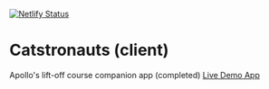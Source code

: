 [![Netlify Status](https://api.netlify.com/api/v1/badges/348c8915-479e-4466-820c-2cce3cf1d605/deploy-status)](https://app.netlify.com/sites/castronauts/deploys)

# Catstronauts (client)

Apollo's lift-off course companion app (completed)
[Live Demo App](https://lift-off-client-demo.netlify.app/)
